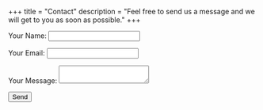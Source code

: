 +++
title = "Contact"
description = "Feel free to send us a message and we will get to you as soon as possible."
+++

<form name="contact" method="POST" netlify>
  <p>
    <label>Your Name: <input type="text" name="name"></label>   
  </p>
  <p>
    <label>Your Email: <input type="email" name="email"></label>
  </p>
  <p>
    <label>Your Message: <textarea name="message"></textarea></label>
  </p>
  <p>
    <button type="submit">Send</button>
  </p>
</form>